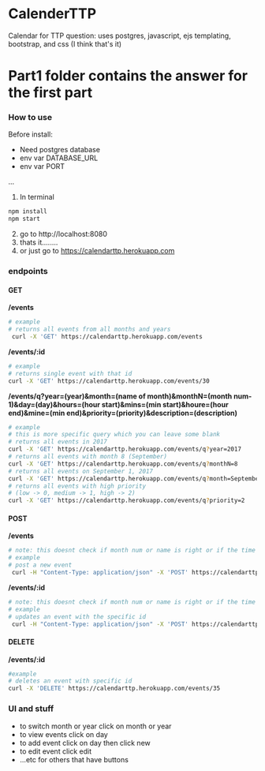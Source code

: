 # CalenderTTP
Calendar for TTP question: uses postgres, javascript, ejs templating, bootstrap, and css (I think that's it)

# Part1 folder contains the answer for the first part

### How to use
Before install:
- Need postgres database
- env var  DATABASE_URL
- env var PORT

...
1. In terminal
```bash
npm install
npm start
```
2. go to http://localhost:8080
3. thats it........
4. or just go to https://calendarttp.herokuapp.com

### endpoints
#### GET
__/events__
  ```bash
  # example
  # returns all events from all months and years
   curl -X 'GET' https://calendarttp.herokuapp.com/events
  ```
__/events/:id__
  ```bash
  # example
  # returns single event with that id
  curl -X 'GET' https://calendarttp.herokuapp.com/events/30
  ```
  __/events/q?year=(year)&month=(name of month)&monthN=(month num-1)&day=(day)&hours=(hour start)&mins=(min start)&houre=(hour end)&mine=(min end)&priority=(priority)&description=(description)__
  ```bash
  # example
  # this is more specific query which you can leave some blank
  # returns all events in 2017
  curl -X 'GET' https://calendarttp.herokuapp.com/events/q?year=2017
  # returns all events with month 8 (September)
  curl -X 'GET' https://calendarttp.herokuapp.com/events/q?monthN=8
  # returns all events on September 1, 2017
  curl -X 'GET' https://calendarttp.herokuapp.com/events/q?month=September&year=2017&day=1
  # returns all events with high priority
  # (low -> 0, medium -> 1, high -> 2)
  curl -X 'GET' https://calendarttp.herokuapp.com/events/q?priority=2
  ```

#### POST
__/events__
  ```bash
  # note: this doesnt check if month num or name is right or if the time is right (basically you can post anything as long as it fits the datatype)...
  # example  
  # post a new event
   curl -H "Content-Type: application/json" -X 'POST' https://calendarttp.herokuapp.com/events -d '{"year": 2017, "monthNum": 8, "month": "September", "day": 1, "hourStart": 0, "minStart": 0, "hourEnd": 1, "minEnd": 0, "priority": 2, "description":"send another event"}'
  ```
__/events/:id__
  ```bash
  # note: this doesnt check if month num or name is right or if the time is right (basically you can post anything as long as it fits the datatype)...
  # example
  # updates an event with the specific id  
   curl -H "Content-Type: application/json" -X 'POST' https://calendarttp.herokuapp.com/events/35 -d '{"year": 2017, "monthNum": 8, "month": "September", "day": 1, "hourStart": 0, "minStart": 0, "hourEnd": 1, "minEnd": 0, "priority": 2, "description":"edit this event"}'
 ```
#### DELETE
__/events/:id__
  ```bash
  #example
  # deletes an event with specific id
  curl -X 'DELETE' https://calendarttp.herokuapp.com/events/35
  ```

### UI and stuff
- to switch month or year click on month or year
- to view events click on day
- to add event click on day then click new
- to edit event click edit
- ...etc for others that have buttons

<!-- Must Have Specs
- ~~The UI should have one month hard coded view (Pick any month)~~
- ~~Ignore users/login, just have one hardcoded user~~
- ~~HTML rendered client side~~
- ~~Click on a day box, and be able to create a new event on that day which gets sent to the backend on clicking submit.~~
  - ~~The form should have start time, end time, description and submit.~~
  - ~~Once submit is clicked the form should disappear.~~
  - ~~Event should now appear in that day’s box.~~
  - ~~Events cannot span multiple days. Must start and end the same day.~~
- ~~Show all events the user has on their calendar.~~
- ~~The UI should have 4 rows of 7 boxes (simple case of a 28 day month).~~
- ~~The front end should communicate with an API backend using JSON. Don’t spend a lot of time on the CSS making it look beautiful; just make it functional.~~

Optional Specs (Not required; bonus points available for inclusion of one or more features)
- ~~Switch between months~~
- Week or ~~day view~~(sort of)
- Handle events spanning multiple days
- ~~Handle too many events to fit in your box UI on a given day.~~ (kinda done?)
- ~~You should be able to update/delete events. How you implement this UX is up to you.~~
- ~~The UI should have 5 rows of 7 boxes with the correct date on the correct days.~~


BACK END
Build the backend of the calendar application. The API for the calendar should be the following:

Events (Minimum Required API)
- ~~POST /events~~
  - ~~Should create an event~~
-  ~~GET /events~~
  - ~~Should return all events~~

Events (Optional API. Not required; bonus points available)
- ~~DELETE /events/:id~~
  - ~~Should delete an event~~
- ~~PUT /events/:id~~
  - ~~Should update an existing event~~ -->
